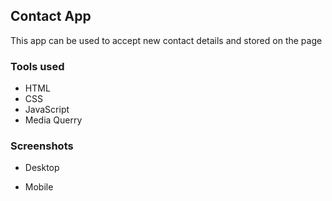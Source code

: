 ## Contact App
This app can be used to accept new contact details and stored on the page

### Tools used 
- HTML
- CSS
- JavaScript
- Media Querry

### Screenshots
- Desktop
[](./Screenshot%201.png)

- Mobile
[](./Screenshot%202.png)

